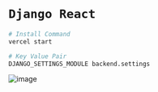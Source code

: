 # `Django React`

```bash
# Install Command
vercel start

# Key Value Pair
DJANGO_SETTINGS_MODULE backend.settings
```

![image](https://github.com/user-attachments/assets/f16ab0c4-c655-46a6-82cd-b5b2c41b3a3c)
